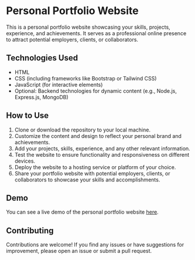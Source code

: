 # Personal Portfolio Website

This is a personal portfolio website showcasing your skills, projects, experience, and achievements. It serves as a professional online presence to attract potential employers, clients, or collaborators.

## Technologies Used

- HTML
- CSS (including frameworks like Bootstrap or Tailwind CSS)
- JavaScript (for interactive elements)
- Optional: Backend technologies for dynamic content (e.g., Node.js, Express.js, MongoDB)

## How to Use

1. Clone or download the repository to your local machine.
2. Customize the content and design to reflect your personal brand and achievements.
3. Add your projects, skills, experience, and any other relevant information.
4. Test the website to ensure functionality and responsiveness on different devices.
5. Deploy the website to a hosting service or platform of your choice.
6. Share your portfolio website with potential employers, clients, or collaborators to showcase your skills and accomplishments.

## Demo

You can see a live demo of the personal portfolio website [here](#).

## Contributing

Contributions are welcome! If you find any issues or have suggestions for improvement, please open an issue or submit a pull request.
